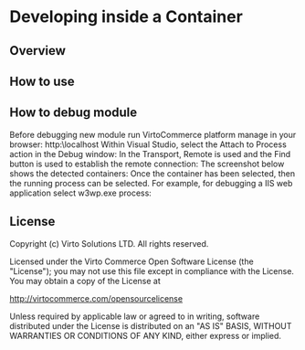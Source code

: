 # Developing inside a Container

## Overview

## How to use

## How to debug module

Before debugging new module run VirtoCommerce platform manage in your browser: http:\\localhost
Within Visual Studio, select the Attach to Process action in the Debug window:
In the Transport, Remote is used and the Find button is used to establish the remote connection:
The screenshot below shows the detected containers:
Once the container has been selected, then the running process can be selected. For example, for debugging a IIS web application select w3wp.exe process:

## License

Copyright (c) Virto Solutions LTD.  All rights reserved.

Licensed under the Virto Commerce Open Software License (the "License"); you
may not use this file except in compliance with the License. You may
obtain a copy of the License at

<http://virtocommerce.com/opensourcelicense>

Unless required by applicable law or agreed to in writing, software
distributed under the License is distributed on an "AS IS" BASIS,
WITHOUT WARRANTIES OR CONDITIONS OF ANY KIND, either express or
implied.
